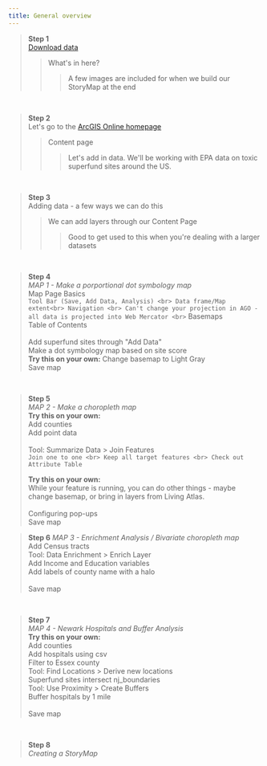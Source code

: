 ```yaml
---
title: General overview
---
```


> **Step 1** <br>
> [Download data](https://nuwildcat-my.sharepoint.com/:u:/g/personal/mfn2245_ads_northwestern_edu/EU9glLqMxHtOiAmaHzsw4nEBvccaIEKsslrS14rQC7odcg?e=3amqNy)
> <br>
>> What's in here? <br>
>>> A few images are included for when we build our StoryMap at the end

<br>

> **Step 2** <br>
> Let's go to the [ArcGIS Online homepage](https://northwestern.maps.arcgis.com/home/index.html) <br> 
>> Content page
>>> Let's add in data. We'll be working with EPA data on toxic superfund sites around the US.

<br>

> **Step 3** <br>
> Adding data - a few ways we can do this <br>
>> We can add layers through our Content Page
>>> Good to get used to this when you're dealing with a larger datasets

<br>

> **Step 4** <br>
> *MAP 1 - Make a porportional dot symbology map*
> <br>
>   Map Page Basics <br>
>     `Tool Bar (Save, Add Data, Analysis) <br>
>     Data frame/Map extent<br>
>     Navigation <br>
>     Can't change your projection in AGO - all data is projected into Web Mercator <br>`
>   Basemaps <br>
>   Table of Contents <br>
>   <br>
>   Add superfund sites through "Add Data" <br>
>   Make a dot symbology map based on site score <br>
>   **Try this on your own:** Change basemap to Light Gray <br>
>   Save map

<br>

> **Step 5** <br>
> *MAP 2 - Make a choropleth map*
> <br>
> **Try this on your own:** <br>
> 	Add counties <br>
>	Add point data <br>
> <br>
> Tool: Summarize Data > Join Features <br>
> `Join one to one <br>
> Keep all target features <br>
> Check out Attribute Table` <br>
> 
> **Try this on your own:** <br>
> While your feature is running, you can do other things - maybe change basemap, or bring in layers from Living Atlas. <br>
> <br>
> Configuring pop-ups
> <br>
> Save map


> **Step 6** 
> *MAP 3 - Enrichment Analysis / Bivariate choropleth map* <br>
> Add Census tracts <br>
> Tool: Data Enrichment > Enrich Layer <br>
> 	Add Income and Education variables <br>
> Add labels of county name with a halo <br>
> <br>
> Save map 

<br>

> **Step 7** <br>
> *MAP 4 - Newark Hospitals and Buffer Analysis* <br>
> **Try this on your own:** <br>
> 	Add counties <br>
> Add hospitals using csv <br>
> 	Filter to Essex county <br>
> Tool: Find Locations > Derive new locations <br>
> 	Superfund sites intersect nj_boundaries <br>
> Tool: Use Proximity > Create Buffers <br>
> 	Buffer hospitals by 1 mile <br>
> <br>
> Save map

<br>

> **Step 8** <br>
> *Creating a StoryMap*
